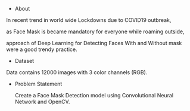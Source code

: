- About

In recent trend in world wide Lockdowns due to COVID19 outbreak, 

as Face Mask is became mandatory for everyone while roaming outside, 

approach of Deep Learning for Detecting Faces With and Without mask were a good trendy practice. 

- Dataset

Data contains 12000 images with 3 color channels (RGB).

- Problem Statement

  Create a Face Mask Detection model using Convolutional Neural Network and OpenCV.

